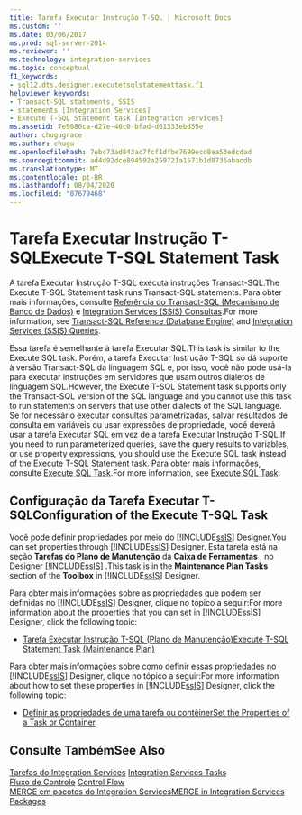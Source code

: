 ```yaml
---
title: Tarefa Executar Instrução T-SQL | Microsoft Docs
ms.custom: ''
ms.date: 03/06/2017
ms.prod: sql-server-2014
ms.reviewer: ''
ms.technology: integration-services
ms.topic: conceptual
f1_keywords:
- sql12.dts.designer.executetsqlstatementtask.f1
helpviewer_keywords:
- Transact-SQL statements, SSIS
- statements [Integration Services]
- Execute T-SQL Statement task [Integration Services]
ms.assetid: 7e9086ca-d27e-46c0-bfad-d61333ebd55e
author: chugugrace
ms.author: chugu
ms.openlocfilehash: 7ebc73ad843ac7fcf1dfbe7699ecd8ea53edcdad
ms.sourcegitcommit: ad4d92dce894592a259721a1571b1d8736abacdb
ms.translationtype: MT
ms.contentlocale: pt-BR
ms.lasthandoff: 08/04/2020
ms.locfileid: "87679468"
---
```

# <a name="execute-t-sql-statement-task"></a><span data-ttu-id="9c445-102">Tarefa Executar Instrução T-SQL</span><span class="sxs-lookup"><span data-stu-id="9c445-102">Execute T-SQL Statement Task</span></span>
  <span data-ttu-id="9c445-103">A tarefa Executar Instrução T-SQL executa instruções Transact-SQL.</span><span class="sxs-lookup"><span data-stu-id="9c445-103">The Execute T-SQL Statement task runs Transact-SQL statements.</span></span> <span data-ttu-id="9c445-104">Para obter mais informações, consulte [Referência do Transact-SQL &#40;Mecanismo de Banco de Dados&#41;](/sql/t-sql/language-reference) e [Integration Services &#40;SSIS&#41; Consultas](../integration-services-ssis-queries.md).</span><span class="sxs-lookup"><span data-stu-id="9c445-104">For more information, see [Transact-SQL Reference &#40;Database Engine&#41;](/sql/t-sql/language-reference) and [Integration Services &#40;SSIS&#41; Queries](../integration-services-ssis-queries.md).</span></span>  
  
 <span data-ttu-id="9c445-105">Essa tarefa é semelhante à tarefa Executar SQL.</span><span class="sxs-lookup"><span data-stu-id="9c445-105">This task is similar to the Execute SQL task.</span></span> <span data-ttu-id="9c445-106">Porém, a tarefa Executar Instrução T-SQL só dá suporte à versão Transact-SQL da linguagem SQL e, por isso, você não pode usá-la para executar instruções em servidores que usam outros dialetos de linguagem SQL.</span><span class="sxs-lookup"><span data-stu-id="9c445-106">However, the Execute T-SQL Statement task supports only the Transact-SQL version of the SQL language and you cannot use this task to run statements on servers that use other dialects of the SQL language.</span></span> <span data-ttu-id="9c445-107">Se for necessário executar consultas parametrizadas, salvar resultados de consulta em variáveis ou usar expressões de propriedade, você deverá usar a tarefa Executar SQL em vez de a tarefa Executar Instrução T-SQL.</span><span class="sxs-lookup"><span data-stu-id="9c445-107">If you need to run parameterized queries, save the query results to variables, or use property expressions, you should use the Execute SQL task instead of the Execute T-SQL Statement task.</span></span> <span data-ttu-id="9c445-108">Para obter mais informações, consulte [Execute SQL Task](execute-sql-task.md).</span><span class="sxs-lookup"><span data-stu-id="9c445-108">For more information, see [Execute SQL Task](execute-sql-task.md).</span></span>  
  
## <a name="configuration-of-the-execute-t-sql-task"></a><span data-ttu-id="9c445-109">Configuração da Tarefa Executar T-SQL</span><span class="sxs-lookup"><span data-stu-id="9c445-109">Configuration of the Execute T-SQL Task</span></span>  
 <span data-ttu-id="9c445-110">Você pode definir propriedades por meio do [!INCLUDE[ssIS](../../../includes/ssis-md.md)] Designer.</span><span class="sxs-lookup"><span data-stu-id="9c445-110">You can set properties through [!INCLUDE[ssIS](../../../includes/ssis-md.md)] Designer.</span></span> <span data-ttu-id="9c445-111">Esta tarefa está na seção **Tarefas do Plano de Manutenção** da **Caixa de Ferramentas** , no Designer [!INCLUDE[ssIS](../../../includes/ssis-md.md)] .</span><span class="sxs-lookup"><span data-stu-id="9c445-111">This task is in the **Maintenance Plan Tasks** section of the **Toolbox** in [!INCLUDE[ssIS](../../../includes/ssis-md.md)] Designer.</span></span>  
  
 <span data-ttu-id="9c445-112">Para obter mais informações sobre as propriedades que podem ser definidas no [!INCLUDE[ssIS](../../../includes/ssis-md.md)] Designer, clique no tópico a seguir:</span><span class="sxs-lookup"><span data-stu-id="9c445-112">For more information about the properties that you can set in [!INCLUDE[ssIS](../../../includes/ssis-md.md)] Designer, click the following topic:</span></span>  
  
-   [<span data-ttu-id="9c445-113">Tarefa Executar Instrução T-SQL &#40;Plano de Manutenção&#41;</span><span class="sxs-lookup"><span data-stu-id="9c445-113">Execute T-SQL Statement Task &#40;Maintenance Plan&#41;</span></span>](../../relational-databases/maintenance-plans/execute-t-sql-statement-task-maintenance-plan.md)  
  
 <span data-ttu-id="9c445-114">Para obter mais informações sobre como definir essas propriedades no [!INCLUDE[ssIS](../../../includes/ssis-md.md)] Designer, clique no tópico a seguir:</span><span class="sxs-lookup"><span data-stu-id="9c445-114">For more information about how to set these properties in [!INCLUDE[ssIS](../../../includes/ssis-md.md)] Designer, click the following topic:</span></span>  
  
-   [<span data-ttu-id="9c445-115">Definir as propriedades de uma tarefa ou contêiner</span><span class="sxs-lookup"><span data-stu-id="9c445-115">Set the Properties of a Task or Container</span></span>](../set-the-properties-of-a-task-or-container.md)  
  
## <a name="see-also"></a><span data-ttu-id="9c445-116">Consulte Também</span><span class="sxs-lookup"><span data-stu-id="9c445-116">See Also</span></span>  
 <span data-ttu-id="9c445-117">[Tarefas do Integration Services](integration-services-tasks.md) </span><span class="sxs-lookup"><span data-stu-id="9c445-117">[Integration Services Tasks](integration-services-tasks.md) </span></span>  
 <span data-ttu-id="9c445-118">[Fluxo de Controle](control-flow.md) </span><span class="sxs-lookup"><span data-stu-id="9c445-118">[Control Flow](control-flow.md) </span></span>  
 [<span data-ttu-id="9c445-119">MERGE em pacotes do Integration Services</span><span class="sxs-lookup"><span data-stu-id="9c445-119">MERGE in Integration Services Packages</span></span>](merge-in-integration-services-packages.md)  
  
  
